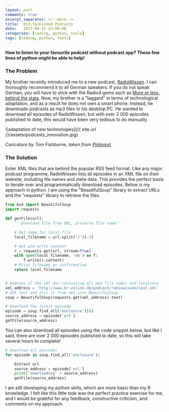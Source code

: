 ```yaml
---
layout: post
comments: true
excerpt_separator: <!--more-->
title:  Old-fashioned Podcasts
date:   2017-09-15 23:00:00
categories: [coding, python, tools]
tags: [coding, python, tools]
---
```

**How to listen to your favourite podcast without podcast app? These few lines of python might be able to help!**
<!--more-->

### The Problem
My brother recently introduced me to a new podcast, [RadioWissen](http://www.br-online.de/podcast/mp3-download/bayern2/mp3-download-podcast-radiowissen.shtml). I can thoroughly recommend it to all German speakers. If you do not speak German, you will have to stick with the Radio4 gems such as [More or less, behind the stats](http://www.bbc.co.uk/programmes/p02nrss1/episodes/downloads). Now, my brother is a "laggard" in terms of technological adaptation, and as a result he does not own a smart phone. Instead, he downloads podcasts as mp3 files to his desktop PC. He wanted to download all episodes of RadioWissen, but with over 2 000 episodes published to date, this would have been very tedious to do manually.

![adaptation of new technologies]({{ site.url }}/assets/podcasts_innovation.jpg)

*Caricature by Tom Fishburne, taken from [Pinterest](https://www.pinterest.co.uk/timeldridge/diffusion-of-innovations/)*

### The Solution
Enter XML files that are behind the popular RSS feed format. Like any major podcast programme, RadioWissen lists all episodes in an XML file on their website, including file names and meta data. This provides the perfect basis to iterate over and programmatically download episodes. Below is my approach in python. I am using the "BeautifulSoup" library to extract URLs and the "requests" library to retrieve the files.

```python
from bs4 import BeautifulSoup
import requests

def getFile(url):
    '''Download file from URL, preserve file name'''

    # Get name for local file
    local_filename = url.split('/')[-1]

    # Get and write content
    r = requests.get(url, stream=True)
    with open(local_filename, 'wb') as f:
        f.write(r.content)
    # Print filename as confirmation
    return local_filename


# Address of the xml doc containing all mp3 file names and locations
xml_address = 'http://www.br-online.de/podcast/radiowissen/cast.xml'
# Get text and turn it from xml into BeautifulSoup
soup = BeautifulSoup(requests.get(xml_address).text)

# Download the latest episode
episode = soup.find_all('enclosure')[0]
source_address = episode['url']
getFile(source_address)
```

You can also download all episodes using the code snippet below, but like I said, there are over 2 000 episodes published to date, so this will take several hours to complete!

```python
# Download all episodes
for episode in soup.find_all('enclosure'):

    Extract url
    source_address = episode['url']
    print('downloading' + source_address)
    getFile(source_address)
```

I am still developing my python skills, which are more basic than my R knowledge. I felt like this little task was the perfect practice exercise for me, and I would be grateful for any feedback, constructive criticism, and comments on my approach.
